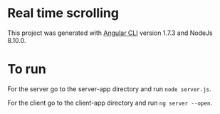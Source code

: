 # Real time scrolling

This project was generated with [Angular CLI](https://github.com/angular/angular-cli) version 1.7.3 and NodeJs 8.10.0. 

# To run

For the server go to the server-app directory and run `node server.js`.

For the client go to the client-app directory and run `ng server --open`.